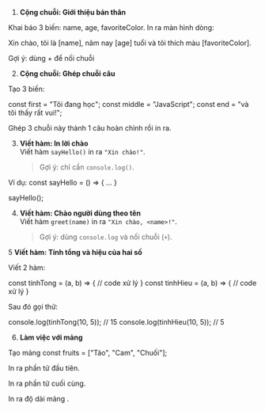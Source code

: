 1. **Cộng chuỗi: Giới thiệu bản thân**

Khai báo 3 biến: name, age, favoriteColor.
In ra màn hình dòng:

Xin chào, tôi là [name], năm nay [age] tuổi và tôi thích màu [favoriteColor].

Gợi ý: dùng + để nối chuỗi

2. **Cộng chuỗi: Ghép chuỗi câu**

Tạo 3 biến:

const first = "Tôi đang học";
const middle = "JavaScript";
const end = "và tôi thấy rất vui!";

Ghép 3 chuỗi này thành 1 câu hoàn chỉnh rồi in ra.

3. **Viết hàm: In lời chào**  
   Viết hàm `sayHello()` in ra `"Xin chào!"`.

   > Gợi ý: chỉ cần `console.log()`.

Ví dụ:
const sayHello = () => {
...
}

sayHello();

4. **Viết hàm: Chào người dùng theo tên**  
   Viết hàm `greet(name)` in ra `"Xin chào, <name>!"`.
   > Gợi ý: dùng `console.log` và nối chuỗi (`+`).

5 **Viết hàm: Tính tổng và hiệu của hai số**

Viết 2 hàm:

const tinhTong = (a, b) => {
// code xử lý
}
const tinhHieu = (a, b) => {
// code xử lý
}

Sau đó gọi thử:

console.log(tinhTong(10, 5)); // 15
console.log(tinhHieu(10, 5)); // 5

6. **Làm việc với mảng**

Tạo mảng const fruits = ["Táo", "Cam", "Chuối"];

In ra phần tử đầu tiên.

In ra phần tử cuối cùng.

In ra độ dài mảng .
